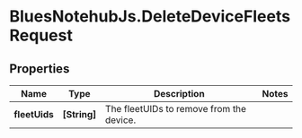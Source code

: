 # BluesNotehubJs.DeleteDeviceFleetsRequest

## Properties

Name | Type | Description | Notes
------------ | ------------- | ------------- | -------------
**fleetUids** | **[String]** | The fleetUIDs to remove from the device. | 


